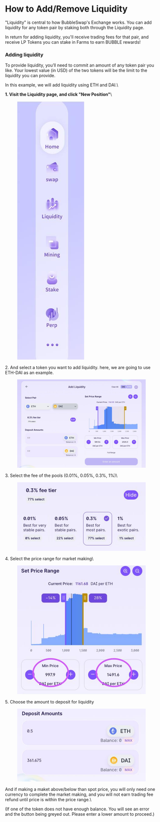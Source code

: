 # How to Add/Remove Liquidity

"Liquidity" is central to how BubbleSwap's Exchange works. You can add liquidity for any token pair by staking both through the Liquidity page.

In return for adding liquidity, you'll receive trading fees for that pair, and receive LP Tokens you can stake in Farms to earn BUBBLE rewards!

### Adding liquidity

To provide liquidity, you’ll need to commit an amount of any token pair you like. Your lowest value (in USD) of the two tokens will be the limit to the liquidity you can provide.

In this example, we will add liquidity using ETH and DAI.\


**1. Visit the Liquidity page, and click "New Position"**\


<figure><img src="../../.gitbook/assets/sidebar.jpg" alt=""><figcaption></figcaption></figure>

2\. And select a token you want to add liquidity. here, we are going to use ETH-DAI as an example.

<figure><img src="../../.gitbook/assets/add-liquidity.jpg" alt=""><figcaption></figcaption></figure>

3\. Select the fee of the pools (0.01%, 0.05%, 0.3%, 1%)\


<figure><img src="../../.gitbook/assets/fee-tiers.jpg" alt=""><figcaption></figcaption></figure>

4\. Select the price range for market making\


<figure><img src="../../.gitbook/assets/Price-range.jpg" alt=""><figcaption></figcaption></figure>

5\. Choose the amount to deposit for liquidity

<figure><img src="../../.gitbook/assets/Amounts.jpg" alt=""><figcaption></figcaption></figure>

And if making a maket above/below than spot price, you will only need one currency to complete the market making, and you will not earn trading fee refund until price is within the price range.\


(If one of the token does not have enough balance. You will see an error and the button being greyed out. Please enter a lower amount to proceed.)

